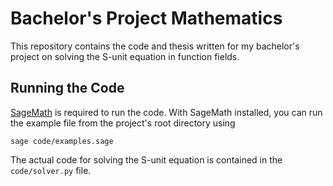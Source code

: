 # Bachelor's Project Mathematics

This repository contains the code and thesis written for my bachelor's project on solving the S-unit equation in function fields.

## Running the Code

[SageMath](https://www.sagemath.org) is required to run the code. With SageMath installed, you can run the example file from the project's root directory using
```{bash}
sage code/examples.sage
```
The actual code for solving the S-unit equation is contained in the `code/solver.py` file.
